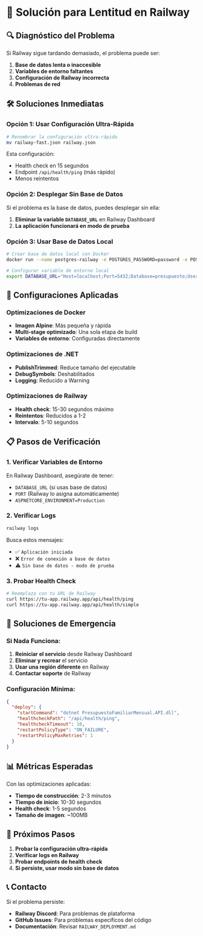 # 🚨 Solución para Lentitud en Railway

## 🔍 Diagnóstico del Problema

Si Railway sigue tardando demasiado, el problema puede ser:

1. **Base de datos lenta o inaccesible**
2. **Variables de entorno faltantes**
3. **Configuración de Railway incorrecta**
4. **Problemas de red**

## 🛠️ Soluciones Inmediatas

### Opción 1: Usar Configuración Ultra-Rápida

```bash
# Renombrar la configuración ultra-rápida
mv railway-fast.json railway.json
```

Esta configuración:
- Health check en 15 segundos
- Endpoint `/api/health/ping` (más rápido)
- Menos reintentos

### Opción 2: Desplegar Sin Base de Datos

Si el problema es la base de datos, puedes desplegar sin ella:

1. **Eliminar la variable `DATABASE_URL`** en Railway Dashboard
2. **La aplicación funcionará en modo de prueba**

### Opción 3: Usar Base de Datos Local

```bash
# Crear base de datos local con Docker
docker run --name postgres-railway -e POSTGRES_PASSWORD=password -e POSTGRES_DB=presupuesto -p 5432:5432 -d postgres:15

# Configurar variable de entorno local
export DATABASE_URL="Host=localhost;Port=5432;Database=presupuesto;Username=postgres;Password=password;"
```

## 🔧 Configuraciones Aplicadas

### Optimizaciones de Docker
- **Imagen Alpine**: Más pequeña y rápida
- **Multi-stage optimizado**: Una sola etapa de build
- **Variables de entorno**: Configuradas directamente

### Optimizaciones de .NET
- **PublishTrimmed**: Reduce tamaño del ejecutable
- **DebugSymbols**: Deshabilitados
- **Logging**: Reducido a Warning

### Optimizaciones de Railway
- **Health check**: 15-30 segundos máximo
- **Reintentos**: Reducidos a 1-2
- **Intervalo**: 5-10 segundos

## 📋 Pasos de Verificación

### 1. Verificar Variables de Entorno
En Railway Dashboard, asegúrate de tener:
- `DATABASE_URL` (si usas base de datos)
- `PORT` (Railway lo asigna automáticamente)
- `ASPNETCORE_ENVIRONMENT=Production`

### 2. Verificar Logs
```bash
railway logs
```

Busca estos mensajes:
- ✅ `Aplicación iniciada`
- ❌ `Error de conexión a base de datos`
- ⚠️ `Sin base de datos - modo de prueba`

### 3. Probar Health Check
```bash
# Reemplaza con tu URL de Railway
curl https://tu-app.railway.app/api/health/ping
curl https://tu-app.railway.app/api/health/simple
```

## 🚨 Soluciones de Emergencia

### Si Nada Funciona:

1. **Reiniciar el servicio** desde Railway Dashboard
2. **Eliminar y recrear** el servicio
3. **Usar una región diferente** en Railway
4. **Contactar soporte** de Railway

### Configuración Mínima:
```json
{
  "deploy": {
    "startCommand": "dotnet PresupuestoFamiliarMensual.API.dll",
    "healthcheckPath": "/api/health/ping",
    "healthcheckTimeout": 10,
    "restartPolicyType": "ON_FAILURE",
    "restartPolicyMaxRetries": 1
  }
}
```

## 📊 Métricas Esperadas

Con las optimizaciones aplicadas:
- **Tiempo de construcción**: 2-3 minutos
- **Tiempo de inicio**: 10-30 segundos
- **Health check**: 1-5 segundos
- **Tamaño de imagen**: ~100MB

## 🔄 Próximos Pasos

1. **Probar la configuración ultra-rápida**
2. **Verificar logs en Railway**
3. **Probar endpoints de health check**
4. **Si persiste, usar modo sin base de datos**

## 📞 Contacto

Si el problema persiste:
- **Railway Discord**: Para problemas de plataforma
- **GitHub Issues**: Para problemas específicos del código
- **Documentación**: Revisar `RAILWAY_DEPLOYMENT.md` 